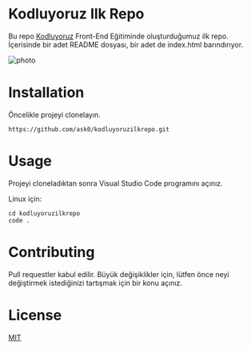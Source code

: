 # Kodluyoruz Ilk Repo

Bu repo [Kodluyoruz](https://www.kodluyoruz.org/) Front-End Eğitiminde oluşturduğumuz ilk repo. İçerisinde bir adet README dosyası, bir adet de index.html barındırıyor.

![photo](https://i.hizliresim.com/liuafvs.png)

# Installation

Öncelikle projeyi clonelayın.

```
https://github.com/ask0/kodluyoruzilkrepo.git
```

# Usage

Projeyi cloneladıktan sonra Visual Studio Code programını açınız.

Linux için:

```
cd kodluyoruzilkrepo
code .
```

# Contributing

Pull requestler kabul edilir. Büyük değişiklikler için, lütfen önce neyi değiştirmek istediğinizi tartışmak için bir konu açınız.

# License

[MIT](https://choosealicense.com/licenses/mit/)
